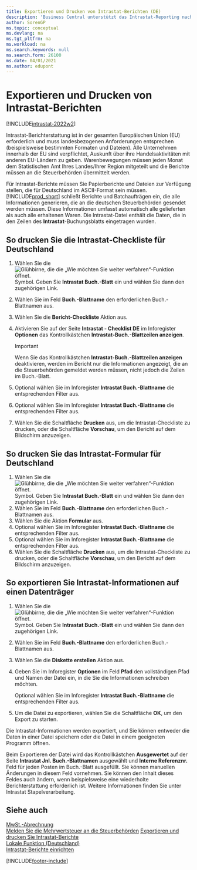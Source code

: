 ```yaml
---
title: Exportieren und Drucken von Intrastat-Berichten (DE)
description: 'Business Central unterstützt das Intrastat-Reporting nach deutschen Anforderungen. Sie können die Anforderung erfüllen, Ihren Handel mit anderen EU-Ländern zu melden.'
author: SorenGP
ms.topic: conceptual
ms.devlang: na
ms.tgt_pltfrm: na
ms.workload: na
ms.search.keywords: null
ms.search.form: 26100
ms.date: 04/01/2021
ms.author: edupont
---
```

# Exportieren und Drucken von Intrastat-Berichten

[!INCLUDE[intrastat-2022w2](../../includes/intrastat-2022w2.md)]

Intrastat-Berichterstattung ist in der gesamten Europäischen Union (EU) erforderlich und muss landesbezogenen Anforderungen entsprechen (beispielsweise bestimmten Formaten und Dateien). Alle Unternehmen innerhalb der EU sind verpflichtet, Auskunft über ihre Handelsaktivitäten mit anderen EU-Ländern zu geben. Warenbewegungen müssen jeden Monat dem Statistischen Amt Ihres Landes/Ihrer Region mitgeteilt und die Berichte müssen an die Steuerbehörden übermittelt werden.  

Für Intrastat-Berichte müssen Sie Papierberichte und Dateien zur Verfügung stellen, die für Deutschland im ASCII-Format sein müssen. [!INCLUDE[prod_short](../../includes/prod_short.md)] schließt Berichte und Batchaufträgen ein, die alle Informationen generieren, die an die deutschen Steuerbehörden gesendet werden müssen. Diese Informationen umfasst automatisch alle gelieferten als auch alle erhaltenen Waren. Die Intrastat-Datei enthält die Daten, die in den Zeilen des **Intrastat**-Buchungsblatts eingetragen wurden.  

## So drucken Sie die Intrastat-Checkliste für Deutschland  

1. Wählen Sie die ![Glühbirne, die die „Wie möchten Sie weiter verfahren“-Funktion öffnet.](../../media/ui-search/search_small.png "Wie möchten Sie weiter verfahren?") Symbol. Geben Sie **Intrastat Buch.-Blatt** ein und wählen Sie dann den zugehörigen Link.  
2. Wählen Sie im Feld **Buch.-Blattname** den erforderlichen Buch.-Blattnamen aus.
3. Wählen Sie die **Bericht-Checkliste** Aktion aus.  
4. Aktivieren Sie auf der Seite **Intrastat - Checklist DE** im Inforegister **Optionen** das Kontrollkästchen **Intrastat-Buch.-Blattzeilen anzeigen**.  

    > [!IMPORTANT]  
    >  Wenn Sie das Kontrollkästchen **Intrastat-Buch.-Blattzeilen anzeigen** deaktivieren, werden im Bericht nur die Informationen angezeigt, die an die Steuerbehörden gemeldet werden müssen, nicht jedoch die Zeilen im Buch.-Blatt.  

5. Optional wählen Sie im Inforegister **Intrastat Buch.-Blattname** die entsprechenden Filter aus.  
6. Optional wählen Sie im Inforegister **Intrastat Buch.-Blattname** die entsprechenden Filter aus.  
7. Wählen Sie die Schaltfläche **Drucken** aus, um die Intrastat-Checkliste zu drucken, oder die Schaltfläche **Vorschau**, um den Bericht auf dem Bildschirm anzuzeigen.  

## So drucken Sie das Intrastat-Formular für Deutschland  

1. Wählen Sie die ![Glühbirne, die die „Wie möchten Sie weiter verfahren“-Funktion öffnet.](../../media/ui-search/search_small.png "Wie möchten Sie weiter verfahren?") Symbol. Geben Sie **Intrastat Buch.-Blatt** ein und wählen Sie dann den zugehörigen Link.  
2. Wählen Sie im Feld **Buch.-Blattname** den erforderlichen Buch.-Blattnamen aus.  
3. Wählen Sie die Aktion **Formular** aus.  
4. Optional wählen Sie im Inforegister **Intrastat Buch.-Blattname** die entsprechenden Filter aus.  
5. Optional wählen Sie im Inforegister **Intrastat Buch.-Blattname** die entsprechenden Filter aus.  
6. Wählen Sie die Schaltfläche **Drucken** aus, um die Intrastat-Checkliste zu drucken, oder die Schaltfläche **Vorschau**, um den Bericht auf dem Bildschirm anzuzeigen.  

## So exportieren Sie Intrastat-Informationen auf einen Datenträger  

1. Wählen Sie die ![Glühbirne, die die „Wie möchten Sie weiter verfahren“-Funktion öffnet.](../../media/ui-search/search_small.png "Wie möchten Sie weiter verfahren?") Symbol. Geben Sie **Intrastat Buch.-Blatt** ein und wählen Sie dann den zugehörigen Link.  
2. Wählen Sie im Feld **Buch.-Blattname** den erforderlichen Buch.-Blattnamen aus.  
3. Wählen Sie die **Diskette erstellen** Aktion aus.  
4. Geben Sie im Inforegister **Optionen** im Feld **Pfad** den vollständigen Pfad und Namen der Datei ein, in die Sie die Informationen schreiben möchten.  

    Optional wählen Sie im Inforegister **Intrastat Buch.-Blattname** die entsprechenden Filter aus.  

5. Um die Datei zu exportieren, wählen Sie die Schaltfläche **OK**, um den Export zu starten.  

Die Intrastat-Informationen werden exportiert, und Sie können entweder die Daten in einer Datei speichern oder die Datei in einem geeigneten Programm öffnen.  

Beim Exportieren der Datei wird das Kontrollkästchen **Ausgewertet** auf der Seite **Intrastat Jnl. Buch.-Blattnamen** ausgewählt und **Interne Referenznr.** Feld für jeden Posten im Buch.-Blatt ausgefüllt. Sie können manuellen Änderungen in diesem Feld vornehmen. Sie können den Inhalt dieses Feldes auch ändern, wenn beispielsweise eine wiederholte Berichterstattung erforderlich ist. Weitere Informationen finden Sie unter Intrastat Stapelverarbeitung.  

## Siehe auch

[MwSt.-Abrechnung](vat-reporting.md)  
[Melden Sie die Mehrwertsteuer an die Steuerbehörden](../../finance-how-report-vat.md)
[Exportieren und drucken Sie Intrastat-Berichte](how-to-export-and-print-intrastat-reports.md)  
[Lokale Funktion (Deutschland)](germany-local-functionality.md)  
[Intrastat-Berichte einrichten](../../finance-how-setup-report-intrastat.md)  

[!INCLUDE[footer-include](../../includes/footer-banner.md)]
